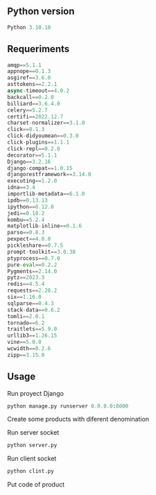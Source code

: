 
 

## Python version

```python
Python 3.10.10
```

## Requeriments

```python
amqp==5.1.1
appnope==0.1.3
asgiref==3.6.0
asttokens==2.2.1
async-timeout==4.0.2
backcall==0.2.0
billiard==3.6.4.0
celery==5.2.7
certifi==2022.12.7
charset-normalizer==3.1.0
click==8.1.3
click-didyoumean==0.3.0
click-plugins==1.1.1
click-repl==0.2.0
decorator==5.1.1
Django==3.2.16
django-compat==1.0.15
djangorestframework==3.14.0
executing==1.2.0
idna==3.4
importlib-metadata==6.1.0
ipdb==0.13.13
ipython==8.12.0
jedi==0.18.2
kombu==5.2.4
matplotlib-inline==0.1.6
parso==0.8.3
pexpect==4.8.0
pickleshare==0.7.5
prompt-toolkit==3.0.38
ptyprocess==0.7.0
pure-eval==0.2.2
Pygments==2.14.0
pytz==2023.3
redis==4.5.4
requests==2.28.2
six==1.16.0
sqlparse==0.4.3
stack-data==0.6.2
tomli==2.0.1
tornado==6.2
traitlets==5.9.0
urllib3==1.26.15
vine==5.0.0
wcwidth==0.2.6
zipp==3.15.0
```
## Usage

Run proyect Django
```python
python manage.py runserver 0.0.0.0:8000
```
Create some products with diferent denomination

Run server socket
```python
python server.py
```

Run client socket
```python
python clint.py
```
Put code of product
